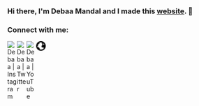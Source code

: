 ### Hi there, I'm Debaa Mandal and I made this [website]. 👋

### Connect with me:

[<img align="left" alt="Debaa | Instagram" width="22px" src="https://cdn.jsdelivr.net/npm/simple-icons@v3/icons/instagram.svg" />][instagram]
[<img align="left" alt="Debaa | Twitter" width="22px" src="https://cdn.jsdelivr.net/npm/simple-icons@v3/icons/twitter.svg" />][twitter]
[<img align="left" alt="Debaa | YouTube" width="22px" src="https://cdn.jsdelivr.net/npm/simple-icons@v3/icons/youtube.svg" />][youtube]
[<img align="left" alt="debaa.online" width="22px" src="https://raw.githubusercontent.com/iconic/open-iconic/master/svg/globe.svg" />][website]

<br />

[instagram]: https://instagram.com/devcmon/
[twitter]: https://twitter.com/devcmon
[youtube]: https://www.youtube.com/channel/UCLkE0v2bUmjUwU-stcJpksQ
[website]: https://debaamandal.github.io/
